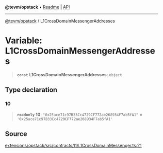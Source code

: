 **@tevm/opstack** • [Readme](../README.md) \| [API](../globals.md)

***

[@tevm/opstack](../README.md) / L1CrossDomainMessengerAddresses

# Variable: L1CrossDomainMessengerAddresses

> **`const`** **L1CrossDomainMessengerAddresses**: `object`

## Type declaration

### 10

> **`readonly`** **10**: `"0x25ace71c97B33Cc4729CF772ae268934F7ab5fA1"` = `'0x25ace71c97B33Cc4729CF772ae268934F7ab5fA1'`

## Source

[extensions/opstack/src/contracts/l1/L1CrossDomainMessenger.ts:21](https://github.com/evmts/tevm-monorepo/blob/main/extensions/opstack/src/contracts/l1/L1CrossDomainMessenger.ts#L21)
